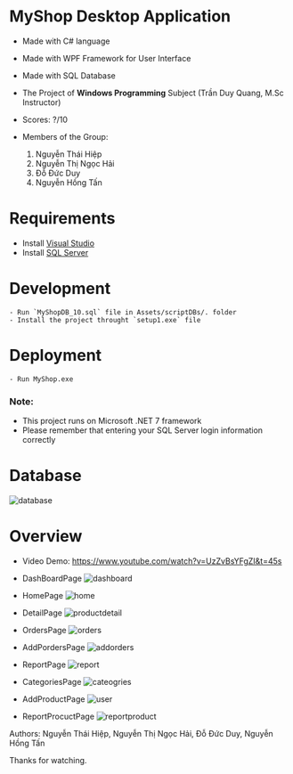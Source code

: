 # MyShop Desktop Application

- Made with C# language
- Made with WPF Framework for User Interface
- Made with SQL Database
- The Project of **Windows Programming** Subject (Trần Duy Quang, M.Sc Instructor)
- Scores: ?/10
- Members of the Group:

    1. Nguyễn Thái Hiệp
    2. Nguyễn Thị Ngọc Hải
    3. Đỗ Đức Duy
    4. Nguyễn Hồng Tấn

# Requirements

- Install [Visual Studio](https://visualstudio.microsoft.com/downloads/)
- Install [SQL Server](https://www.microsoft.com/en-us/sql-server/sql-server-downloads)

# Development

```
- Run `MyShopDB_10.sql` file in Assets/scriptDBs/. folder
- Install the project throught `setup1.exe` file
```

# Deployment

```
- Run MyShop.exe
```

### Note: 
- This project runs on Microsoft .NET 7 framework
- Please remember that entering your SQL Server login information correctly

# Database

![database](./Overview/0.PNG)

# Overview

- Video Demo: https://www.youtube.com/watch?v=UzZvBsYFgZI&t=45s

- DashBoardPage
    ![dashboard](./Overview/1.PNG)
- HomePage
    ![home](./Overview/2.PNG)
- DetailPage
    ![productdetail](./Overview/8.PNG)
- OrdersPage
    ![orders](./Overview/5.PNG)
- AddPordersPage
    ![addorders](./Overview/10.PNG)
- ReportPage
    ![report](./Overview/7.PNG)
- CategoriesPage
    ![cateogries](./Overview/3.PNG)
- AddProductPage
    ![user](./Overview/9.PNG)
- ReportProcuctPage
    ![reportproduct](./Overview/6.PNG)

Authors: Nguyễn Thái Hiệp, Nguyễn Thị Ngọc Hải, Đỗ Đức Duy, Nguyễn Hồng Tấn


Thanks for watching.